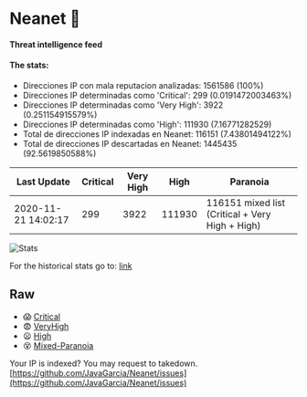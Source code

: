 # Neanet :hocho:
#### Threat intelligence feed
#### The stats:

- Direcciones IP con mala reputacion analizadas: 1561586 (100%)
- Direcciones IP determinadas como 'Critical':  299 (0.0191472003463%)
- Direcciones IP determinadas como 'Very High':  3922 (0.251154915579%)
- Direcciones IP determinadas como 'High':  111930 (7.16771282529)
- Total de direcciones IP indexadas en Neanet:  116151 (7.43801494122%)
- Total de direcciones IP descartadas en Neanet:  1445435 (92.5619850588%)

| Last Update | Critical | Very High | High | Paranoia |
| --- | --- | --- | --- | --- |
| 2020-11-21 14:02:17 | 299 | 3922 | 111930 | 116151 mixed list (Critical + Very High + High)|

![Stats](https://docs.google.com/spreadsheets/d/e/2PACX-1vSnaNMIXVabIpDJjufMlzH7poXnshF3mgd8Is1g9ytUEzVsP5my4Trn8f-xkoLLQ38xpL3HtmUexLo6/pubchart?oid=501124687&format=image)

For the historical stats go to: [link](/stats.csv)
## Raw
- :scream: [Critical](https://raw.githubusercontent.com/JavaGarcia/Neanet/master/blacklists/neanet_critical.txt)
- :fearful: [VeryHigh](https://raw.githubusercontent.com/JavaGarcia/Neanet/master/blacklists/neanet_veryHigh.txtt)
- :frowning: [High](https://raw.githubusercontent.com/JavaGarcia/Neanet/master/blacklists/neanet_high.txt)
- :dizzy_face: [Mixed-Paranoia](https://raw.githubusercontent.com/JavaGarcia/Neanet/master/blacklists/neanet_all.txt)


Your IP is indexed? You may request to takedown. [https://github.com/JavaGarcia/Neanet/issues](https://github.com/JavaGarcia/Neanet/issues)
































































































































































































































































































































































































































































































































































































































































































































































































































































































































































































































































































































































































































































































































































































































































































































































































































































































































































































































































































































































































































































































































































































































































































































































































